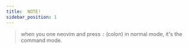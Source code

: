 ```yaml
---
title:  NOTE!
sidebar_position: 1
---
```




>when you one neovim and press `:` (colon) in normal mode, it's the command mode.
